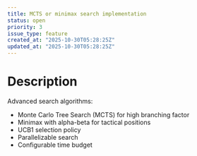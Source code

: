 ```yaml
---
title: MCTS or minimax search implementation
status: open
priority: 3
issue_type: feature
created_at: "2025-10-30T05:28:25Z"
updated_at: "2025-10-30T05:28:25Z"
---
```


# Description

Advanced search algorithms:
- Monte Carlo Tree Search (MCTS) for high branching factor
- Minimax with alpha-beta for tactical positions
- UCB1 selection policy
- Parallelizable search
- Configurable time budget

